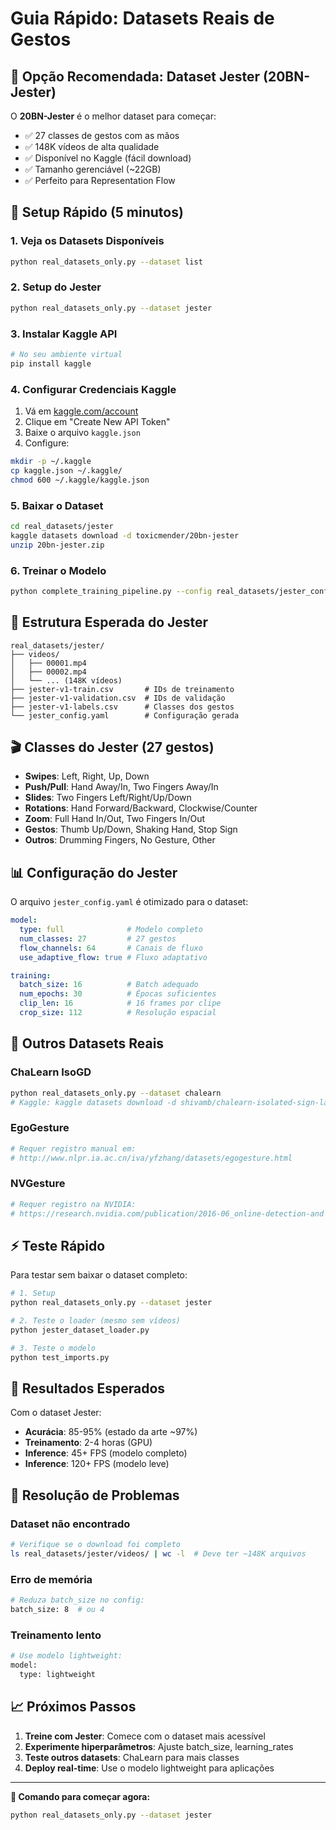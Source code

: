 # Guia Rápido: Datasets Reais de Gestos

## 🎯 Opção Recomendada: Dataset Jester (20BN-Jester)

O **20BN-Jester** é o melhor dataset para começar:
- ✅ 27 classes de gestos com as mãos
- ✅ 148K vídeos de alta qualidade  
- ✅ Disponível no Kaggle (fácil download)
- ✅ Tamanho gerenciável (~22GB)
- ✅ Perfeito para Representation Flow

## 🚀 Setup Rápido (5 minutos)

### 1. Veja os Datasets Disponíveis
```bash
python real_datasets_only.py --dataset list
```

### 2. Setup do Jester
```bash
python real_datasets_only.py --dataset jester
```

### 3. Instalar Kaggle API
```bash
# No seu ambiente virtual
pip install kaggle
```

### 4. Configurar Credenciais Kaggle
1. Vá em [kaggle.com/account](https://www.kaggle.com/account) 
2. Clique em "Create New API Token"
3. Baixe o arquivo `kaggle.json`
4. Configure:
```bash
mkdir -p ~/.kaggle
cp kaggle.json ~/.kaggle/
chmod 600 ~/.kaggle/kaggle.json
```

### 5. Baixar o Dataset
```bash
cd real_datasets/jester
kaggle datasets download -d toxicmender/20bn-jester
unzip 20bn-jester.zip
```

### 6. Treinar o Modelo
```bash
python complete_training_pipeline.py --config real_datasets/jester_config.yaml
```

## 📁 Estrutura Esperada do Jester

```
real_datasets/jester/
├── videos/
│   ├── 00001.mp4
│   ├── 00002.mp4
│   └── ... (148K vídeos)
├── jester-v1-train.csv       # IDs de treinamento
├── jester-v1-validation.csv  # IDs de validação  
├── jester-v1-labels.csv      # Classes dos gestos
└── jester_config.yaml        # Configuração gerada
```

## 🎬 Classes do Jester (27 gestos)

- **Swipes**: Left, Right, Up, Down
- **Push/Pull**: Hand Away/In, Two Fingers Away/In
- **Slides**: Two Fingers Left/Right/Up/Down
- **Rotations**: Hand Forward/Backward, Clockwise/Counter
- **Zoom**: Full Hand In/Out, Two Fingers In/Out
- **Gestos**: Thumb Up/Down, Shaking Hand, Stop Sign
- **Outros**: Drumming Fingers, No Gesture, Other

## 📊 Configuração do Jester

O arquivo `jester_config.yaml` é otimizado para o dataset:

```yaml
model:
  type: full              # Modelo completo
  num_classes: 27         # 27 gestos
  flow_channels: 64       # Canais de fluxo
  use_adaptive_flow: true # Fluxo adaptativo

training:
  batch_size: 16          # Batch adequado
  num_epochs: 30          # Épocas suficientes
  clip_len: 16            # 16 frames por clipe
  crop_size: 112          # Resolução espacial
```

## 🔄 Outros Datasets Reais

### ChaLearn IsoGD
```bash
python real_datasets_only.py --dataset chalearn
# Kaggle: kaggle datasets download -d shivamb/chalearn-isolated-sign-language-dataset
```

### EgoGesture  
```bash
# Requer registro manual em:
# http://www.nlpr.ia.ac.cn/iva/yfzhang/datasets/egogesture.html
```

### NVGesture
```bash
# Requer registro na NVIDIA:
# https://research.nvidia.com/publication/2016-06_online-detection-and
```

## ⚡ Teste Rápido

Para testar sem baixar o dataset completo:

```bash
# 1. Setup
python real_datasets_only.py --dataset jester

# 2. Teste o loader (mesmo sem vídeos)
python jester_dataset_loader.py

# 3. Teste o modelo  
python test_imports.py
```

## 🎯 Resultados Esperados

Com o dataset Jester:
- **Acurácia**: 85-95% (estado da arte ~97%)
- **Treinamento**: 2-4 horas (GPU)
- **Inference**: 45+ FPS (modelo completo)
- **Inference**: 120+ FPS (modelo leve)

## 🔧 Resolução de Problemas

### Dataset não encontrado
```bash
# Verifique se o download foi completo
ls real_datasets/jester/videos/ | wc -l  # Deve ter ~148K arquivos
```

### Erro de memória
```bash
# Reduza batch_size no config:
batch_size: 8  # ou 4
```

### Treinamento lento
```bash
# Use modelo lightweight:
model:
  type: lightweight
```

## 📈 Próximos Passos

1. **Treine com Jester**: Comece com o dataset mais acessível
2. **Experimente hiperparâmetros**: Ajuste batch_size, learning_rates
3. **Teste outros datasets**: ChaLearn para mais classes
4. **Deploy real-time**: Use o modelo lightweight para aplicações

---

**🚀 Comando para começar agora:**
```bash
python real_datasets_only.py --dataset jester
```